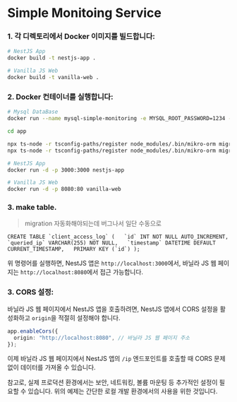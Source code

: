 # Simple Monitoing Service

### 1. 각 디렉토리에서 Docker 이미지를 빌드합니다:

```bash
# NestJS App
docker build -t nestjs-app .

# Vanilla JS Web
docker build -t vanilla-web .
```

### 2. Docker 컨테이너를 실행합니다:

```bash
# Mysql DataBase
docker run --name mysql-simple-monitoring -e MYSQL_ROOT_PASSWORD=1234 -e MYSQL_DATABASE=simple-monitoring-db -e MYSQL_ROOT_HOST=% -p 3306:3306 -d mysql

cd app

npx ts-node -r tsconfig-paths/register node_modules/.bin/mikro-orm migration:create
npx ts-node -r tsconfig-paths/register node_modules/.bin/mikro-orm migration:up

# NestJS App
docker run -d -p 3000:3000 nestjs-app

# Vanilla JS Web
docker run -d -p 8080:80 vanilla-web

```

### 3. make table.

> migration 자동화해야되는데 버그나서 일단 수동으로

```
CREATE TABLE `client_access_log` (   `id` INT NOT NULL AUTO_INCREMENT,
`queried_ip` VARCHAR(255) NOT NULL,   `timestamp` DATETIME DEFAULT CURRENT_TIMESTAMP,   PRIMARY KEY (`id`) );
```

위 명령어를 실행하면, NestJS 앱은 `http://localhost:3000`에서, 바닐라 JS 웹 페이지는 `http://localhost:8080`에서 접근 가능합니다.

### 3. CORS 설정:

바닐라 JS 웹 페이지에서 NestJS 앱을 호출하려면, NestJS 앱에서 CORS 설정을 활성화하고 `origin`을 적절히 설정해야 합니다.

```typescript
app.enableCors({
  origin: "http://localhost:8080", // 바닐라 JS 웹 페이지 주소
});
```

이제 바닐라 JS 웹 페이지에서 NestJS 앱의 `/ip` 엔드포인트를 호출할 때 CORS 문제 없이 데이터를 가져올 수 있습니다.

참고로, 실제 프로덕션 환경에서는 보안, 네트워킹, 볼륨 마운팅 등 추가적인 설정이 필요할 수 있습니다. 위의 예제는 간단한 로컬 개발 환경에서의 사용을 위한 것입니다.
